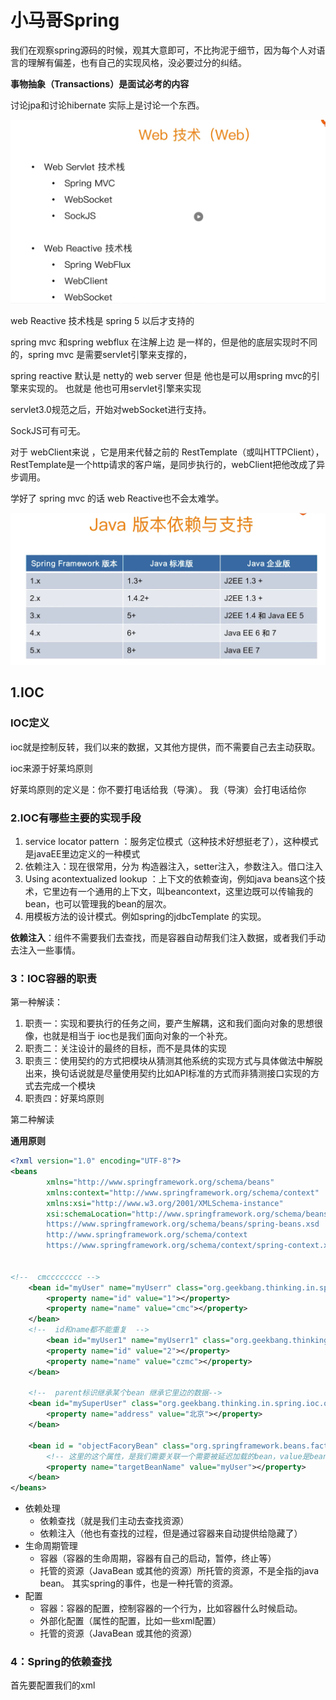 # 小马哥Spring

我们在观察spring源码的时候，观其大意即可，不比拘泥于细节，因为每个人对语言的理解有偏差，也有自己的实现风格，没必要过分的纠结。	

**事物抽象（Transactions）是面试必考的内容**

讨论jpa和讨论hibernate  实际上是讨论一个东西。

![image-20210322192544994](../picture/image-20210322192544994.png)

web Reactive 技术栈是 spring 5 以后才支持的 

spring mvc 和spring webflux 在注解上边 是一样的，但是他的底层实现时不同的，spring mvc  是需要servlet引擎来支撑的，

spring reactive 默认是 netty的 web server   但是 他也是可以用spring mvc的引擎来实现的。 也就是 他也可用servlet引擎来实现

servlet3.0规范之后，开始对webSocket进行支持。

SockJS可有可无。

对于 webClient来说 ，它是用来代替之前的 RestTemplate（或叫HTTPClient），RestTemplate是一个http请求的客户端，是同步执行的，webClient把他改成了异步调用。

学好了 spring mvc  的话  web Reactive也不会太难学。

![image-20210322193759073](../picture/image-20210322193759073.png)

## 1.IOC

### IOC定义

ioc就是控制反转，我们以来的数据，又其他方提供，而不需要自己去主动获取。



ioc来源于好莱坞原则

好莱坞原则的定义是：你不要打电话给我（导演）。 我（导演）会打电话给你

### 2.IOC有哪些主要的实现手段

1. service locator pattern ：服务定位模式（这种技术好想挺老了），这种模式是javaEE里边定义的一种模式
2. 依赖注入：现在很常用，分为 构造器注入，setter注入，参数注入。借口注入
3. Using acontextualized lookup ：上下文的依赖查询，例如java beans这个技术，它里边有一个通用的上下文，叫beancontext，这里边既可以传输我的bean，也可以管理我的bean的层次。
4. 用模板方法的设计模式。例如spring的jdbcTemplate 的实现。

**依赖注入**：组件不需要我们去查找，而是容器自动帮我们注入数据，或者我们手动去注入一些事情。

### 3：IOC容器的职责 

第一种解读：

1. 职责一：实现和要执行的任务之间，要产生解耦，这和我们面向对象的思想很像，也就是相当于 ioc也是我们面向对象的一个补充。
2. 职责二：关注设计的最终的目标，而不是具体的实现
3. 职责三：使用契约的方式把模块从猜测其他系统的实现方式与具体做法中解脱出来，换句话说就是尽量使用契约比如API标准的方式而非猜测接口实现的方式去完成一个模块
4. 职责四：好莱坞原则

第二种解读

**通用原则**

```xml
<?xml version="1.0" encoding="UTF-8"?>
<beans
        xmlns="http://www.springframework.org/schema/beans"
        xmlns:context="http://www.springframework.org/schema/context"
        xmlns:xsi="http://www.w3.org/2001/XMLSchema-instance"
        xsi:schemaLocation="http://www.springframework.org/schema/beans
        https://www.springframework.org/schema/beans/spring-beans.xsd
        http://www.springframework.org/schema/context
        https://www.springframework.org/schema/context/spring-context.xsd">


<!--  cmcccccccc -->
	<bean id="myUser" name="myUserr" class="org.geekbang.thinking.in.spring.ioc.overview.domain.MyUser" primary="true">
		<property name="id" value="1"></property>
		<property name="name" value="cmc"></property>
	</bean>
	<!--  id和name都不能重复  -->
		<bean id="myUser1" name="myUserr1" class="org.geekbang.thinking.in.spring.ioc.overview.domain.MyUser">
		<property name="id" value="2"></property>
		<property name="name" value="czmc"></property>
	</bean>
	
	<!--  parent标识继承某个bean 继承它里边的数据-->
	<bean id="mySuperUser" class="org.geekbang.thinking.in.spring.ioc.overview.domain.MySuperUser" parent="myUser">
		<property name="address" value="北京"></property>
	</bean>
		
	<bean id = "objectFacoryBean" class="org.springframework.beans.factory.config.ObjectFactoryCreatingFactoryBean">
		<!-- 这里的这个属性，是我们需要关联一个需要被延迟加载的bean，value是bean的id -->
		<property name="targetBeanName" value="myUser"></property>
	</bean>
</beans>
```



- 依赖处理
  - 依赖查找（就是我们主动去查找资源）
  - 依赖注入（他也有查找的过程，但是通过容器来自动提供给隐藏了）
- 生命周期管理
  - 容器（容器的生命周期，容器有自己的启动，暂停，终止等）
  - 托管的资源（JavaBean 或其他的资源）所托管的资源，不是全指的java bean。 其实spring的事件，也是一种托管的资源。
- 配置
  - 容器：容器的配置，控制容器的一个行为，比如容器什么时候启动。
  - 外部化配置（属性的配置，比如一些xml配置）
  - 托管的资源（JavaBean 或其他的资源）

### 4：Spring的依赖查找

首先要配置我们的xml

